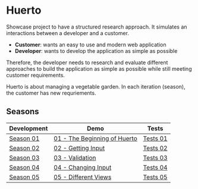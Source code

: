 # Huerto

Showcase project to have a structured research approach.
It simulates an interactions between a developer and a customer.

- **Customer**: wants an easy to use and modern web application
- **Developer**: wants to develop the application as simple as possible

Therefore, the developer needs to research and evaluate different approaches to build the application
as simple as possible while still meeting customer requirements.

Huerto is about managing a vegetable garden. In each iteration (season), the customer has new requriements.

## Seasons

| Development     | Demo                                                                                        | Tests                                                                    |
| --------------- | ------------------------------------------------------------------------------------------- | ------------------------------------------------------------------------ |
| [Season 01](01) | [01 - The Beginning of Huerto](https://robleroni.github.io/Puerro/huerto/01/demo.html) | [Tests 01](https://robleroni.github.io/Puerro/huerto/01/tests.html) |
| [Season 02](02) | [02 - Getting Input](https://robleroni.github.io/Puerro/huerto/02/demo.html)           | [Tests 02](https://robleroni.github.io/Puerro/huerto/02/tests.html) |
| [Season 03](03) | [03 - Validation](https://robleroni.github.io/Puerro/huerto/03/demo.html)              | [Tests 03](https://robleroni.github.io/Puerro/huerto/03/tests.html) |
| [Season 04](04) | [04 - Changing Input](https://robleroni.github.io/Puerro/huerto/04/demo.html)          | [Tests 04](https://robleroni.github.io/Puerro/huerto/04/tests.html) |
| [Season 05](05) | [05 - Different Views](https://robleroni.github.io/Puerro/huerto/05/demo.html)         | [Tests 05](https://robleroni.github.io/Puerro/huerto/05/tests.html) |
